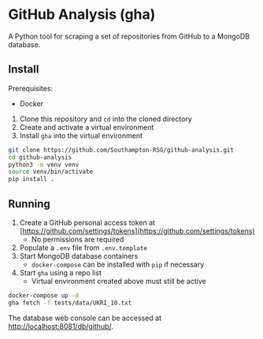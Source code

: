 
# GitHub Analysis (gha)

A Python tool for scraping a set of repositories from GitHub to a MongoDB database.

## Install

Prerequisites:

- Docker

1. Clone this repository and `cd` into the cloned directory
2. Create and activate a virtual environment
3. Install `gha` into the virtual environment

```bash
git clone https://github.com/Southampton-RSG/github-analysis.git
cd github-analysis
python3 -m venv venv
source venv/bin/activate
pip install .
```

## Running

1. Create a GitHub personal access token at [https://github.com/settings/tokens](https://github.com/settings/tokens)
    - No permissions are required
2. Populate a `.env` file from `.env.template`
3. Start MongoDB database containers
    - `docker-compose` can be installed with `pip` if necessary
4. Start `gha` using a repo list
    - Virtual environment created above must still be active

```bash
docker-compose up -d
gha fetch -f tests/data/UKRI_10.txt
```

The database web console can be accessed at [http://localhost:8081/db/github/](http://localhost:8081/db/github/).
